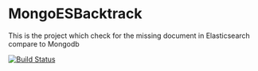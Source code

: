 # MongoESBacktrack
This is the project which check for the missing document in Elasticsearch compare to Mongodb

[![Build Status](https://travis-ci.org/zanroo/MongoESBacktrack.svg?branch=master)](https://travis-ci.org/zanroo/MongoESBacktrack)
